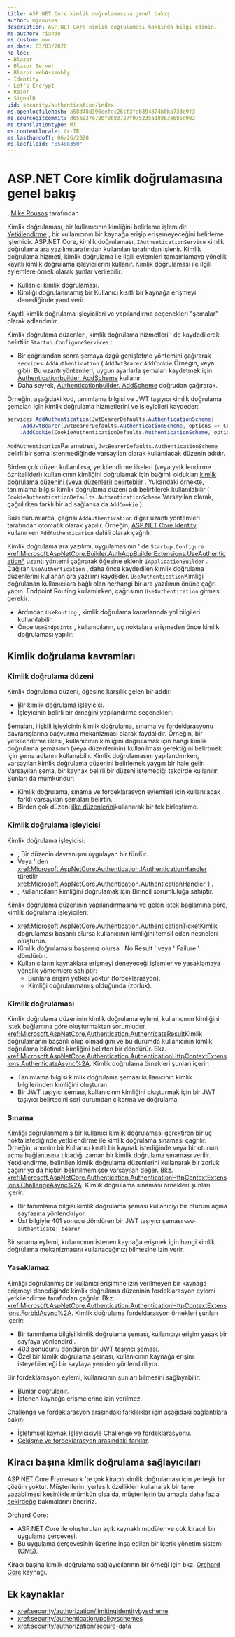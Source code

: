 ```yaml
---
title: ASP.NET Core kimlik doğrulamasına genel bakış
author: mjrousos
description: ASP.NET Core kimlik doğrulaması hakkında bilgi edinin.
ms.author: riande
ms.custom: mvc
ms.date: 03/03/2020
no-loc:
- Blazor
- Blazor Server
- Blazor WebAssembly
- Identity
- Let's Encrypt
- Razor
- SignalR
uid: security/authentication/index
ms.openlocfilehash: a58d48d390eefdc26cf3feb394874b0ba733e9f3
ms.sourcegitcommit: d65a027e78bf0b83727f975235a18863e685d902
ms.translationtype: MT
ms.contentlocale: tr-TR
ms.lasthandoff: 06/26/2020
ms.locfileid: "85408350"
---
```

# <a name="overview-of-aspnet-core-authentication"></a>ASP.NET Core kimlik doğrulamasına genel bakış

, [Mike Rousos](https://github.com/mjrousos) tarafından

Kimlik doğrulaması, bir kullanıcının kimliğini belirleme işlemidir. [Yetkilendirme](xref:security/authorization/introduction) , bir kullanıcının bir kaynağa erişip erişemeyeceğini belirleme işlemidir. ASP.NET Core, kimlik doğrulaması, `IAuthenticationService` kimlik doğrulama [ara yazılımı](xref:fundamentals/middleware/index)tarafından kullanılan tarafından işlenir. Kimlik doğrulama hizmeti, kimlik doğrulama ile ilgili eylemleri tamamlamaya yönelik kayıtlı kimlik doğrulama işleyicilerini kullanır. Kimlik doğrulaması ile ilgili eylemlere örnek olarak şunlar verilebilir:

* Kullanıcı kimlik doğrulaması.
* Kimliği doğrulanmamış bir Kullanıcı kısıtlı bir kaynağa erişmeyi denediğinde yanıt verir.

Kayıtlı kimlik doğrulama işleyicileri ve yapılandırma seçenekleri "şemalar" olarak adlandırılır.

Kimlik doğrulama düzenleri, kimlik doğrulama hizmetleri ' de kaydedilerek belirtilir `Startup.ConfigureServices` :

* Bir çağrısından sonra şemaya özgü genişletme yöntemini çağırarak `services.AddAuthentication` ( `AddJwtBearer` `AddCookie` Örneğin, veya gibi). Bu uzantı yöntemleri, uygun ayarlarla şemaları kaydetmek için [Authenticationbuilder. AddScheme](xref:Microsoft.AspNetCore.Authentication.AuthenticationBuilder.AddScheme*) kullanır.
* Daha seyrek, [Authenticationbuilder. AddScheme](xref:Microsoft.AspNetCore.Authentication.AuthenticationBuilder.AddScheme*) doğrudan çağırarak.

Örneğin, aşağıdaki kod, tanımlama bilgisi ve JWT taşıyıcı kimlik doğrulama şemaları için kimlik doğrulama hizmetlerini ve işleyicileri kaydeder:

```csharp
services.AddAuthentication(JwtBearerDefaults.AuthenticationScheme)
    .AddJwtBearer(JwtBearerDefaults.AuthenticationScheme, options => Configuration.Bind("JwtSettings", options))
    .AddCookie(CookieAuthenticationDefaults.AuthenticationScheme, options => Configuration.Bind("CookieSettings", options));
```

`AddAuthentication`Parametresi, `JwtBearerDefaults.AuthenticationScheme` belirli bir şema istenmediğinde varsayılan olarak kullanılacak düzenin adıdır.

Birden çok düzen kullanılırsa, yetkilendirme ilkeleri (veya yetkilendirme öznitelikleri) kullanıcının kimliğini doğrulamak için bağımlı oldukları [kimlik doğrulama düzenini (veya düzenleri) belirtebilir](xref:security/authorization/limitingidentitybyscheme) . Yukarıdaki örnekte, tanımlama bilgisi kimlik doğrulama düzeni adı belirtilerek kullanılabilir ( `CookieAuthenticationDefaults.AuthenticationScheme` Varsayılan olarak, çağrılırken farklı bir ad sağlansa da `AddCookie` ).

Bazı durumlarda, çağrısı `AddAuthentication` diğer uzantı yöntemleri tarafından otomatik olarak yapılır. Örneğin, [ASP.NET Core Identity ](xref:security/authentication/identity)kullanırken `AddAuthentication` dahili olarak çağrılır.

Kimlik doğrulama ara yazılımı, uygulamasının ' de `Startup.Configure` <xref:Microsoft.AspNetCore.Builder.AuthAppBuilderExtensions.UseAuthentication*> uzantı yöntemi çağırarak öğesine eklenir `IApplicationBuilder` . Çağıran `UseAuthentication` , daha önce kaydedilen kimlik doğrulama düzenlerini kullanan ara yazılımı kaydeder. `UseAuthentication`Kimliği doğrulanan kullanıcılara bağlı olan herhangi bir ara yazılımın önüne çağrı yapın. Endpoint Routing kullanılırken, çağrısının `UseAuthentication` gitmesi gerekir:

* Ardından `UseRouting` , kimlik doğrulama kararlarında yol bilgileri kullanılabilir.
* Önce `UseEndpoints` , kullanıcıların, uç noktalara erişmeden önce kimlik doğrulaması yapılır.

## <a name="authentication-concepts"></a>Kimlik doğrulama kavramları

### <a name="authentication-scheme"></a>Kimlik doğrulama düzeni

Kimlik doğrulama düzeni, öğesine karşılık gelen bir addır:

* Bir kimlik doğrulama işleyicisi.
* İşleyicinin belirli bir örneğini yapılandırma seçenekleri.

Şemaları, ilişkili işleyicinin kimlik doğrulama, sınama ve fordeklarasyonu davranışlarına başvurma mekanizması olarak faydalıdır. Örneğin, bir yetkilendirme ilkesi, kullanıcının kimliğini doğrulamak için hangi kimlik doğrulama şemasının (veya düzenlerinin) kullanılması gerektiğini belirtmek için şema adlarını kullanabilir. Kimlik doğrulamasını yapılandırırken, varsayılan kimlik doğrulama düzenini belirlemek yaygın bir hale gelir. Varsayılan şema, bir kaynak belirli bir düzeni istemediği takdirde kullanılır. Şunları da mümkündür:

* Kimlik doğrulama, sınama ve fordeklarasyon eylemleri için kullanılacak farklı varsayılan şemaları belirtin.
* Birden çok düzeni [ilke düzenlerini](xref:security/authentication/policyschemes)kullanarak bir tek birleştirme.

### <a name="authentication-handler"></a>Kimlik doğrulama işleyicisi

Kimlik doğrulama işleyicisi:

* , Bir düzenin davranışını uygulayan bir türdür.
* Veya ' den <xref:Microsoft.AspNetCore.Authentication.IAuthenticationHandler> türetilir <xref:Microsoft.AspNetCore.Authentication.AuthenticationHandler`1> .
* , Kullanıcıların kimliğini doğrulamak için Birincil sorumluluğa sahiptir.

Kimlik doğrulama düzeninin yapılandırmasına ve gelen istek bağlamına göre, kimlik doğrulama işleyicileri:

* <xref:Microsoft.AspNetCore.Authentication.AuthenticationTicket>Kimlik doğrulaması başarılı olursa kullanıcının kimliğini temsil eden nesneleri oluşturun.
* Kimlik doğrulaması başarısız olursa ' No Result ' veya ' Failure ' döndürün.
* Kullanıcıların kaynaklara erişmeyi deneyeceği işlemler ve yasaklamaya yönelik yöntemlere sahiptir:
  * Bunlara erişim yetkisi yoktur (fordeklarasyon).
  * Kimliği doğrulanmamış olduğunda (zorluk).

### <a name="authenticate"></a>Kimlik doğrulaması

Kimlik doğrulama düzeninin kimlik doğrulama eylemi, kullanıcının kimliğini istek bağlamına göre oluşturmaktan sorumludur. <xref:Microsoft.AspNetCore.Authentication.AuthenticateResult>Kimlik doğrulamanın başarılı olup olmadığını ve bu durumda kullanıcının kimlik doğrulama biletinde kimliğini belirten bir döndürür. Bkz. <xref:Microsoft.AspNetCore.Authentication.AuthenticationHttpContextExtensions.AuthenticateAsync%2A>. Kimlik doğrulama örnekleri şunları içerir:

* Tanımlama bilgisi kimlik doğrulama şeması kullanıcının kimlik bilgilerinden kimliğini oluşturan.
* Bir JWT taşıyıcı şeması, kullanıcının kimliğini oluşturmak için bir JWT taşıyıcı belirtecini seri durumdan çıkarma ve doğrulama.

### <a name="challenge"></a>Sınama

Kimliği doğrulanmamış bir kullanıcı kimlik doğrulaması gerektiren bir uç nokta istediğinde yetkilendirme ile kimlik doğrulama sınaması çağrılır. Örneğin, anonim bir Kullanıcı kısıtlı bir kaynak istediğinde veya bir oturum açma bağlantısına tıkladığı zaman bir kimlik doğrulama sınaması verilir. Yetkilendirme, belirtilen kimlik doğrulama düzenlerini kullanarak bir zorluk çağırır ya da hiçbiri belirtilmemişse varsayılan değer. Bkz. <xref:Microsoft.AspNetCore.Authentication.AuthenticationHttpContextExtensions.ChallengeAsync%2A>. Kimlik doğrulama sınaması örnekleri şunları içerir:

* Bir tanımlama bilgisi kimlik doğrulama şeması kullanıcıyı bir oturum açma sayfasına yönlendiriyor.
* Üst bilgiyle 401 sonucu döndüren bir JWT taşıyıcı şeması `www-authenticate: bearer` .

Bir sınama eylemi, kullanıcının istenen kaynağa erişmek için hangi kimlik doğrulama mekanizmasını kullanacağınızı bilmesine izin verir.

### <a name="forbid"></a>Yasaklamaz

Kimliği doğrulanmış bir kullanıcı erişimine izin verilmeyen bir kaynağa erişmeyi denediğinde kimlik doğrulama düzeninin fordeklarasyon eylemi yetkilendirme tarafından çağrılır. Bkz. <xref:Microsoft.AspNetCore.Authentication.AuthenticationHttpContextExtensions.ForbidAsync%2A>. Kimlik doğrulama fordeklarasyon örnekleri şunları içerir:
* Bir tanımlama bilgisi kimlik doğrulama şeması, kullanıcıyı erişim yasak bir sayfaya yönlendirdi.
* 403 sonucunu döndüren bir JWT taşıyıcı şeması.
* Özel bir kimlik doğrulama şeması, kullanıcının kaynağa erişim isteyebileceği bir sayfaya yeniden yönlendiriliyor.

Bir fordeklarasyon eylemi, kullanıcının şunları bilmesini sağlayabilir:

* Bunlar doğrulanır.
* İstenen kaynağa erişmelerine izin verilmez.

Challenge ve fordeklarasyon arasındaki farklılıklar için aşağıdaki bağlantılara bakın:

* [İşletimsel kaynak Işleyicisiyle Challenge ve fordeklarasyonu](xref:security/authorization/resourcebased#challenge-and-forbid-with-an-operational-resource-handler).
* [Çekişme ve fordeklarasyon arasındaki farklar](xref:security/authorization/secure-data#challenge).

## <a name="authentication-providers-per-tenant"></a>Kiracı başına kimlik doğrulama sağlayıcıları

ASP.NET Core Framework 'te çok kiracılı kimlik doğrulaması için yerleşik bir çözüm yoktur.
Müşterilerin, yerleşik özellikleri kullanarak bir tane yazabilmesi kesinlikle mümkün olsa da, müşterilerin bu amaçla daha fazla [çekirdeğe](https://www.orchardcore.net/) bakmalarını öneririz.

Orchard Core:

* ASP.NET Core ile oluşturulan açık kaynaklı modüler ve çok kiracılı bir uygulama çerçevesi.
* Bu uygulama çerçevesinin üzerine inşa edilen bir içerik yönetim sistemi (CMS).

Kiracı başına kimlik doğrulama sağlayıcılarının bir örneği için bkz. [Orchard Core](https://github.com/OrchardCMS/OrchardCore) kaynağı.

## <a name="additional-resources"></a>Ek kaynaklar

* <xref:security/authorization/limitingidentitybyscheme>
* <xref:security/authentication/policyschemes>
* <xref:security/authorization/secure-data>
